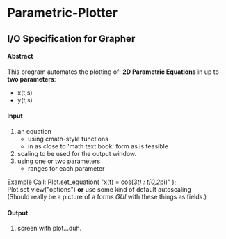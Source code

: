# Parametric-Plotter
## I/O Specification for Grapher

#### Abstract

This program automates the plotting of:
**2D Parametric Equations** in up to **two parameters**:

- x(t,s)
- y(t,s)

#### Input


1. an equation
    - using cmath-style functions
    - in as close to 'math text book' form as is feasible
2. scaling to be used for the output window.
3. using one or two parameters
    - ranges for each parameter

Example Call:
Plot.set_equation( "x(t) = cos(3*t) : t[0,2*pi)" );
Plot.set_view("options") **or** use some kind of default autoscaling <br>
(Should really be a picture of a forms *GUI* with these things as fields.)

#### Output

1. screen with plot...duh.
